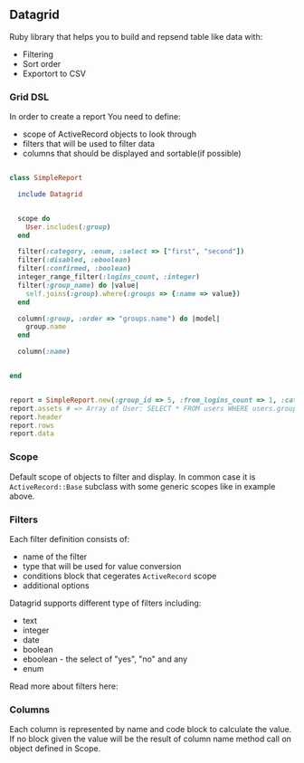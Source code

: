 ## Datagrid

Ruby library that helps you to build and repsend table like data with:

* Filtering
* Sort order
* Exportort to CSV


### Grid DSL

In order to create a report You need to define:

* scope of ActiveRecord objects to look through
* filters that will be used to filter data
* columns that should be displayed and sortable(if possible)


``` ruby

class SimpleReport

  include Datagrid


  scope do
    User.includes(:group)
  end

  filter(:category, :enum, :select => ["first", "second"])
  filter(:disabled, :eboolean)
  filter(:confirmed, :boolean)
  integer_range_filter(:logins_count, :integer)
  filter(:group_name) do |value|
    self.joins(:group).where(:groups => {:name => value})
  end

  column(:group, :order => "groups.name") do |model|
    group.name
  end

  column(:name)


end


report = SimpleReport.new(:group_id => 5, :from_logins_count => 1, :category => "first")
report.assets # => Array of User: SELECT * FROM users WHERE users.group_id = 5 AND users.logins_count >= 1 AND users.category = 'first'
report.header
report.rows
report.data

```

### Scope

Default scope of objects to filter and display.
In common case it is `ActiveRecord::Base` subclass with some generic scopes like in example above.

### Filters

Each filter definition consists of:

* name of the filter
* type that will be used for value conversion
* conditions block that cegerates `ActiveRecord` scope
* additional options

Datagrid supports different type of filters including:

* text
* integer
* date
* boolean
* eboolean - the select of "yes", "no" and any
* enum

Read more about filters here:


### Columns

Each column is represented by name and code block to calculate the value.
If no block given the value will be the result of column name method call on object defined in Scope.



